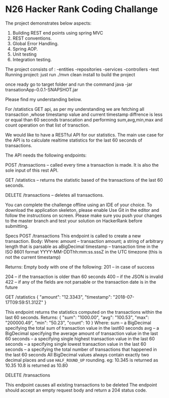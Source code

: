 # N26 Hacker Rank Coding Challange

The project demonstrates below aspects:
1. Building REST end points using spring MVC
2. REST conventions.
3. Global Error Handling.
6. Spring AOP.
7. Unit testing
8. Integration testing.


The project consists of :
-entities
-repositories
-services
-controllers
-test
Running project:
just run ./mvn clean install to build the project

once ready go to target folder and run the command java -jar transationApp-0.0.1-SNAPSHOT.jar

Please find my understanding below.


For /statistics GET api, as per my understanding we are fetching all transaction ,whose timestamp value and current timestamp diffrence
is less or equal than  60 seconds  transcation and performing sum,avg,min,max and count operation on that list of transction.


We would like to have a RESTful API for our statistics. The main use case for the API is to calculate realtime statistics for the last 60 seconds of transactions.

The API needs the following endpoints:

POST /transactions – called every time a transaction is made. It is also the sole input of this rest API.

GET /statistics – returns the statistic based of the transactions of the last 60 seconds.

DELETE /transactions – deletes all transactions.

You can complete the challenge offline using an IDE of your choice. To download the application skeleton, please enable Use Git in the editor and follow the instructions on screen. Please make sure you push your changes to the master branch and test your solution on HackerRank before submitting.

Specs
POST /transactions
This endpoint is called to create a new transaction. Body:
Where:
 amount – transaction amount; a string of arbitrary length that is parsable as aBigDecimal
 timestamp – transaction time in the ISO 8601 format YYYY-MM-DDThh:mm:ss.sssZ in the UTC timezone (this is not the current timestamp)
 
Returns: Empty body with one of the following: 201 – in case of success

204 – if the transaction is older than 60 seconds
400 – if the JSON is invalid
422 – if any of the fields are not parsable or the transaction date is in the future

GET /statistics 
{
  "amount": "12.3343",
  "timestamp": "2018-07-17T09:59:51.312Z"
}
  
This endpoint returns the statistics computed on the transactions within the last 60 seconds.
Returns:
{
  "sum": "1000.00",
  "avg": "100.53",
  "max": "200000.49",
  "min": "50.23",
  "count": 10
}
Where: 
 sum – a BigDecimal specifying the total sum of transaction value in the last60 seconds
 avg – a BigDecimal specifying the average amount of transaction value in the last 60 seconds
  – a specifying single highest transaction value in the last 60 seconds – a   specifying single lowest transaction value in the last 60 seconds
  – a     specifying the total number of transactions that happened in the last 60 seconds
  All BigDecimal values always contain exactly two decimal places and use `HALF_ROUND_UP` rounding. eg: 10.345 is returned as 10.35 10.8 is returned as 10.80
  
DELETE /transactions

This endpoint causes all existing transactions to be deleted
The endpoint should accept an empty request body and return a 204 status code.
